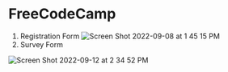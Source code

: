 # FreeCodeCamp
1. Registration Form 
![Screen Shot 2022-09-08 at 1 45 15 PM](https://user-images.githubusercontent.com/47821694/189190723-de014417-b88b-41d6-9381-09c5b9296013.jpg)
2. Survey Form

![Screen Shot 2022-09-12 at 2 34 52 PM](https://user-images.githubusercontent.com/47821694/189730192-8bdd2de6-a417-4de6-b45a-45f188b3bb7f.jpg)
